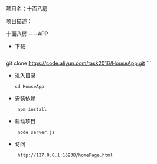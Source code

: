 ﻿
项目名：十面八房

项目描述：

十面八房 ----APP


 * 下载
     ``` 
 git clone https://code.aliyun.com/task2016/HouseApp.git
     ```
 * 进入目录
     ``` 
   cd HouseApp
     ```
 * 安装依赖
     ``` 
      npm install 
     ```
 * 启动项目
     ``` 
      node server.js
     ```
 * 访问
     ``` 
      http://127.0.0.1:16938/homePage.html
     ```